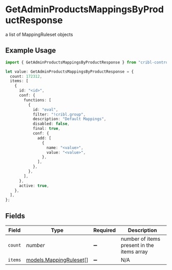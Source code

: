 # GetAdminProductsMappingsByProductResponse

a list of MappingRuleset objects

## Example Usage

```typescript
import { GetAdminProductsMappingsByProductResponse } from "cribl-control-plane/models/operations";

let value: GetAdminProductsMappingsByProductResponse = {
  count: 172312,
  items: [
    {
      id: "<id>",
      conf: {
        functions: [
          {
            id: "eval",
            filter: "!cribl.group",
            description: "Default Mappings",
            disabled: false,
            final: true,
            conf: {
              add: [
                {
                  name: "<value>",
                  value: "<value>",
                },
              ],
            },
          },
        ],
      },
      active: true,
    },
  ],
};
```

## Fields

| Field                                                     | Type                                                      | Required                                                  | Description                                               |
| --------------------------------------------------------- | --------------------------------------------------------- | --------------------------------------------------------- | --------------------------------------------------------- |
| `count`                                                   | *number*                                                  | :heavy_minus_sign:                                        | number of items present in the items array                |
| `items`                                                   | [models.MappingRuleset](../../models/mappingruleset.md)[] | :heavy_minus_sign:                                        | N/A                                                       |